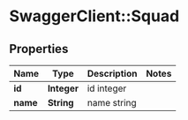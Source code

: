 # SwaggerClient::Squad

## Properties
Name | Type | Description | Notes
------------ | ------------- | ------------- | -------------
**id** | **Integer** | id integer | 
**name** | **String** | name string | 


